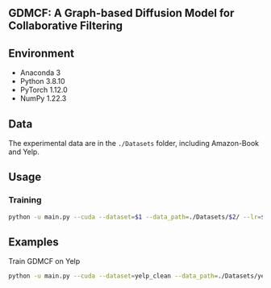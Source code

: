 ## GDMCF: A Graph-based Diffusion Model for Collaborative Filtering

## Environment

- Anaconda 3
- Python 3.8.10
- PyTorch 1.12.0
- NumPy 1.22.3

## Data

The experimental data are in the `./Datasets` folder, including Amazon-Book and Yelp. 

## Usage

### Training

```bash
python -u main.py --cuda --dataset=$1 --data_path=./Datasets/$2/ --lr=$3 --weight_decay=$4 --batch_size=$5 --dims=$6 --steps=$7 --noise_scale=$8 --log_name=$9 --gpu=$10 --random_seed $11

```


## Examples

Train GDMCF on Yelp

```bash
python -u main.py --cuda --dataset=yelp_clean --data_path=./Datasets/yelp_clean/ --lr=0.00001 --weight_decay=0.0 --batch_size=400 --dims=[1000] --steps=5 --noise_scale=0.01 --log_name=log --gpu=0 --random_seed=0

```


